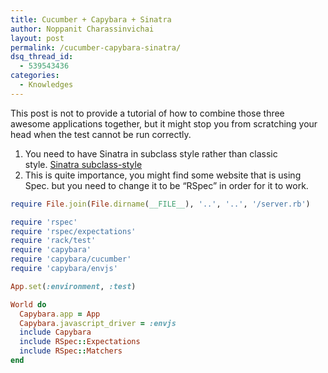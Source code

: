 ```yaml
---
title: Cucumber + Capybara + Sinatra
author: Noppanit Charassinvichai
layout: post
permalink: /cucumber-capybara-sinatra/
dsq_thread_id:
  - 539543436
categories:
  - Knowledges
---
```

This post is not to provide a tutorial of how to combine those three awesome applications together, but it might stop you from scratching your head when the test cannot be run correctly.

  1. You need to have Sinatra in subclass style rather than classic style. [Sinatra subclass-style][1]
  2. This is quite importance, you might find some website that is using Spec. but you need to change it to be &#8220;RSpec&#8221; in order for it to work.

``` ruby
require File.join(File.dirname(__FILE__), '..', '..', '/server.rb')

require 'rspec'
require 'rspec/expectations'
require 'rack/test'
require 'capybara'
require 'capybara/cucumber'
require 'capybara/envjs'

App.set(:environment, :test)

World do
  Capybara.app = App
  Capybara.javascript_driver = :envjs
  include Capybara
  include RSpec::Expectations
  include RSpec::Matchers
end
```

 [1]: http://www.sinatrarb.com/intro.html#Using%20a%20Classic%20Style%20Application%20with%20a%20config.ru "Sinatra subclass"
